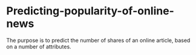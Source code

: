 # Predicting-popularity-of-online-news

The purpose is to predict the number of shares of an online article, based on a number of attributes. 
